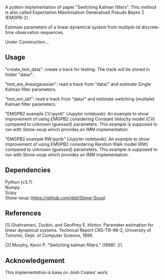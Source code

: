 A python implementation of paper "Switching Kalman filters". This method is also called Expectation Maximisation Generalised Pseudo Bayes 2 (EMGPB-2).

Estimate parameters of a linear dynamical system from multiple iid discrete-time observation sequences. 
 
Under Construction...

Usage
----------------------
"create_test_data": create a track for testing. The track will be stored in folder "data/".  

"test_em_lineargaussian": read a track from "data/" and estimate Single Kalman filter parameters.  

"test_em_skf": read a track from "data/" and estimate switching (multiple) Kalman filter parameters.  

"EMGPB2 example CV.ipynb" (Jupyter notebook): An example to show improvement of using EMGPB2 considering Constant Velocity model (CV) compared to unknown (guessed) parameters. 
This example is supposed to run with Stone-soup which provides an IMM implementation.  

"EMGPB2 example RW.ipynb" (Jupyter notebook): An example to show improvement of using EMGPB2 considering Random Walk model (RW) compared to unknown (guessed) parameters. 
This example is supposed to run with Stone-soup which provides an IMM implementation.  


Dependencies
----------------------
Python (v3.7)  
Numpy  
Scipy  
Stone-soup (https://github.com/dstl/Stone-Soup)

References
----------------------
[1] Ghahramani, Zoubin, and Geoffrey E. Hinton. Parameter estimation for linear dynamical systems. Technical Report CRG-TR-96-2, University of Totronto, Dept. of Computer Science, 1996.

[2] Murphy, Kevin P. "Switching kalman filters." (1998): 21.


Acknowledgement
----------------------
This implementation is base on Josh Coates' work.  


